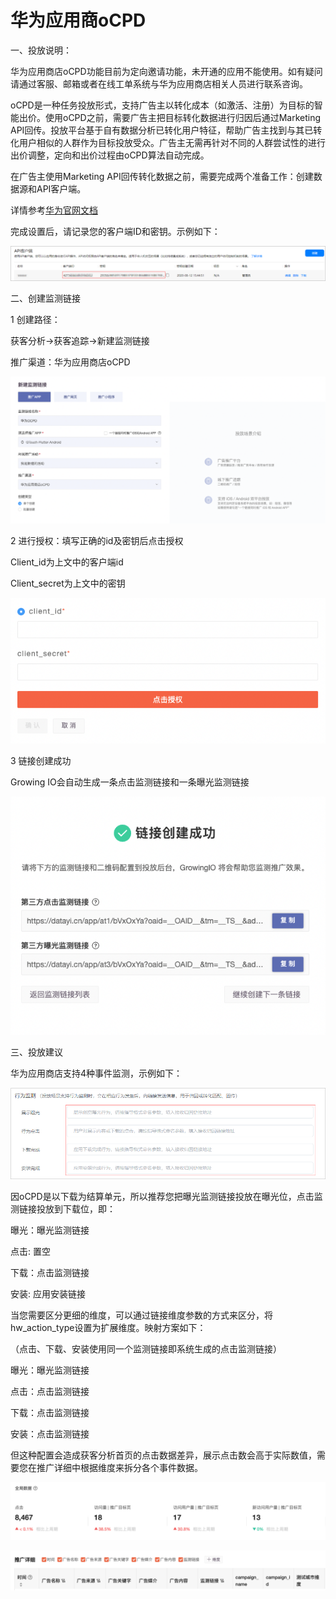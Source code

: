 # 华为应用商oCPD



一、投放说明：

华为应用商店oCPD功能目前为定向邀请功能，未开通的应用不能使用。如有疑问请通过客服、邮箱或者在线工单系统与华为应用商店相关人员进行联系咨询。

oCPD是一种任务投放形式，支持广告主以转化成本（如激活、注册）为目标的智能出价。使用oCPD之前，需要广告主把目标转化数据进行归因后通过Marketing API回传。投放平台基于自有数据分析已转化用户特征，帮助广告主找到与其已转化用户相似的人群作为目标投放受众。广告主无需再针对不同的人群尝试性的进行出价调整，定向和出价过程由oCPD算法自动完成。

在广告主使用Marketing API回传转化数据之前，需要完成两个准备工作：创建数据源和API客户端。

详情参考[华为官网文档](https://developer.huawei.com/consumer/cn/doc/distribution/promotion/ocpd-introduction-0000001147372698?preview=1)

&#x20;

完成设置后，请记录您的客户端ID和密钥。示例如下：

![](<../../../.gitbook/assets/图片1 (4).png>)

二、创建监测链接

1 创建路径：

&#x20; 获客分析→获客追踪→新建监测链接

&#x20; 推广渠道：华为应用商店oCPD

![](<../../../.gitbook/assets/图片2 (4).png>)

2 进行授权：填写正确的id及密钥后点击授权

&#x20; Client\_id为上文中的客户端id

&#x20; Client\_secret为上文中的密钥

![](<../../../.gitbook/assets/图片3 (2).png>)

3 链接创建成功

&#x20; Growing IO会自动生成一条点击监测链接和一条曝光监测链接

![](<../../../.gitbook/assets/图片4 (1).png>)

三、投放建议

华为应用商店支持4种事件监测，示例如下：

![](../../../.gitbook/assets/图片5.png)

因oCPD是以下载为结算单元，所以推荐您把曝光监测链接投放在曝光位，点击监测链接投放到下载位，即：

曝光：曝光监测链接

点击:  置空

下载：点击监测链接

安装:  应用安装链接

当您需要区分更细的维度，可以通过链接维度参数的方式来区分，将 hw\_action\_type设置为扩展维度。映射方案如下：

（点击、下载、安装使用同一个监测链接即系统生成的点击监测链接）

曝光：曝光监测链接

点击：点击监测链接

下载：点击监测链接

安装：点击监测链接

&#x20;

但这种配置会造成获客分析首页的点击数据差异，展示点击数会高于实际数值，需要您在推广详细中根据维度来拆分各个事件数据。

![](<../../../.gitbook/assets/图片6 (1).png>)

![](../../../.gitbook/assets/图片7.png)
